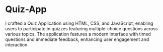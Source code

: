 # Quiz-App
I crafted a Quiz Application using HTML, CSS, and JavaScript, enabling users to participate in quizzes featuring multiple-choice questions across various topics. The application features a modern interface with timed questions and immediate feedback, enhancing user engagement and interaction.
